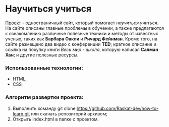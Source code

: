 # Научиться учиться

[Проект](https://raskat-dev.github.io/how-to-learn/ "Ссылка на gh-pages") - одностраничный сайт, который помогает *научиться учиться*.  
На сайте описаны главные проблемы в обучении, а также предлагаются к ознакомлению различные полезные техники и методы от известных ученых, таких как **Барбара Оакли** и **Ричард Фейнман**. Кроме того, на сайте размещено два видео с конференции **TED**; краткое описание и ссылка на покупку книги *Весь мир - школа*, которую написал **Салман Хан**; и другие полезные ресурсы.

### Использованные технологии:

* HTML,
* CSS

### Алгоритм развертки проекта:
1. Выполнить команду git clone https://github.com/Raskat-dev/how-to-learn.git или скачать репозиторий архивом;
2. Открыть index.html в папке с проектом.
